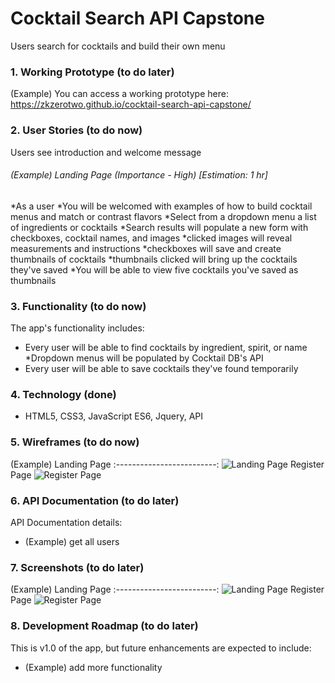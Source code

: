 # Cocktail Search API Capstone
Users search for cocktails and build their own menu




### 1. Working Prototype (to do later)
(Example) You can access a working prototype here: https://zkzerotwo.github.io/cocktail-search-api-capstone/



### 2. User Stories (to do now)
Users see introduction and welcome message


###### (Example) Landing Page (Importance - High) [Estimation: 1 hr]
*As a user
*You will be welcomed with examples of how to build cocktail menus and match or contrast flavors
*Select from a dropdown menu a list of ingredients or cocktails
*Search results will populate a new form with checkboxes, cocktail names, and images
*clicked images will reveal measurements and instructions
*checkboxes will save and create thumbnails of cocktails
*thumbnails clicked will bring up the cocktails they've saved
*You will be able to view five cocktails you've saved as thumbnails


### 3. Functionality (to do now)
The app's functionality includes:
* Every user will be able to find cocktails by ingredient, spirit, or name
*Dropdown menus will be populated by Cocktail DB's API
* Every user will be able to save cocktails they've found temporarily



### 4. Technology (done)
* HTML5, CSS3, JavaScript ES6, Jquery, API



### 5. Wireframes (to do now)
(Example) Landing Page
:-------------------------:
![Landing Page](/github-images/wireframes/landing-page-wireframe.png)
Register Page
![Register Page](/github-images/wireframes/register-page-wireframe.png)





### 6. API Documentation (to do later)
API Documentation details:
* (Example) get all users



### 7. Screenshots (to do later)
(Example) Landing Page
:-------------------------:
![Landing Page](/github-images/screenshots/landing-page-screenshot.png)
Register Page
![Register Page](/github-images/screenshots/register-page-screenshot.png)



### 8. Development Roadmap (to do later)
This is v1.0 of the app, but future enhancements are expected to include:
* (Example) add more functionality


